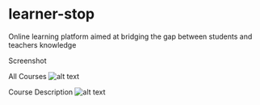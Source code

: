 # learner-stop
Online learning platform aimed at bridging the gap between students and teachers knowledge

Screenshot

All Courses
![alt text](https://i.ibb.co/k0qMQdH/ls2.png)


Course Description
![alt text](https://i.ibb.co/1m0TZMf/ls3.png)
